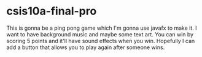 # csis10a-final-pro

This is gonna be a ping pong game which I'm gonna use javafx to make it.
I want to have background music and maybe some text art. You can win by scoring 5 points and it'll have sound effects when you win.
Hopefully I can add a button that allows you to play again after someone wins.
